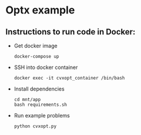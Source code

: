 # Optx example

## Instructions to run code in Docker:
  - Get docker image

        docker-compose up

  - SSH into docker container

        docker exec -it cvxopt_container /bin/bash

  - Install dependencies

        cd mnt/app
        bash requirements.sh

  - Run example problems
  
        python cvxopt.py
